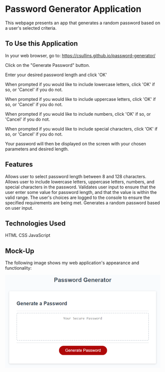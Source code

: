 # Password Generator Application
This webpage presents an app that generates a random password based on a user's selected criteria.

## To Use this Application

In your web browser, go to: https://csullins.github.io/password-generator/

Click on the "Generate Password" button.

Enter your desired password length and click 'OK'

When prompted if you would like to include lowercase letters, click 'OK' if so, or 'Cancel' if you do not.

When prompted if you would like to include uppercase letters, click 'OK' if so, or 'Cancel' if you do not.

When prompted if you would like to include numbers, click 'OK' if so, or 'Cancel' if you do not.

When prompted if you would like to include special characters, click 'OK' if so, or 'Cancel' if you do not.

Your password will then be displayed on the screen with your chosen parameters and desired length.

## Features
Allows user to select password length between 8 and 128 characters.
Allows user to include lowercase letters, uppercase letters, numbers, and special characters in the password.
Validates user input to ensure that the user enter some value for password length, and that the value is within the valid range.
The user's choices are logged to the console to ensure the specified requirements are being met.
Generates a random password based on user input.

## Technologies Used
HTML
CSS
JavaScript

## Mock-Up

The following image shows my web application's appearance and functionality:

![Password Generator mock-up.](./Assets/my-pw-gen.png)
